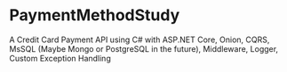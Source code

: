 # PaymentMethodStudy
A Credit Card Payment API using C# with ASP.NET Core, Onion, CQRS, MsSQL (Maybe Mongo or PostgreSQL in the future), Middleware, Logger, Custom Exception Handling
